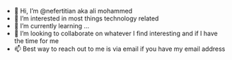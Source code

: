 - 👋 Hi, I’m @nefertitian aka ali mohammed
- 👀 I’m interested in most things technology related 
- 🌱 I’m currently learning ...
- 💞️ I’m looking to collaborate on whatever I find interesting and if I have the time for me
- 📫 Best way to reach out to me is via email if you have my email address

<!---
nefertitian/nefertitian is a ✨ special ✨ repository because its `README.md` (this file) appears on your GitHub profile.
You can click the Preview link to take a look at your changes.
--->
